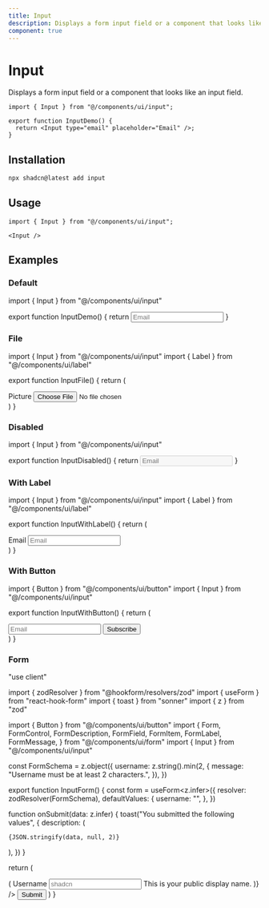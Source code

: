```yaml
---
title: Input
description: Displays a form input field or a component that looks like an input field.
component: true
---
```


# Input

Displays a form input field or a component that looks like an input field.

```tsx
import { Input } from "@/components/ui/input";

export function InputDemo() {
  return <Input type="email" placeholder="Email" />;
}
```

## Installation

```bash
npx shadcn@latest add input
```

## Usage

```tsx
import { Input } from "@/components/ui/input";
```

```tsx
<Input />
```

## Examples

### Default

import { Input } from "@/components/ui/input"

export function InputDemo() {
return <Input type="email" placeholder="Email" />
}

### File

import { Input } from "@/components/ui/input"
import { Label } from "@/components/ui/label"

export function InputFile() {
return (
<div className="grid w-full max-w-sm items-center gap-3">
<Label htmlFor="picture">Picture</Label>
<Input id="picture" type="file" />
</div>
)
}

### Disabled

import { Input } from "@/components/ui/input"

export function InputDisabled() {
return <Input disabled type="email" placeholder="Email" />
}

### With Label

import { Input } from "@/components/ui/input"
import { Label } from "@/components/ui/label"

export function InputWithLabel() {
return (
<div className="grid w-full max-w-sm items-center gap-3">
<Label htmlFor="email">Email</Label>
<Input type="email" id="email" placeholder="Email" />
</div>
)
}

### With Button

import { Button } from "@/components/ui/button"
import { Input } from "@/components/ui/input"

export function InputWithButton() {
return (
<div className="flex w-full max-w-sm items-center gap-2">
<Input type="email" placeholder="Email" />
<Button type="submit" variant="outline">
Subscribe
</Button>
</div>
)
}

### Form

"use client"

import { zodResolver } from "@hookform/resolvers/zod"
import { useForm } from "react-hook-form"
import { toast } from "sonner"
import { z } from "zod"

import { Button } from "@/components/ui/button"
import {
Form,
FormControl,
FormDescription,
FormField,
FormItem,
FormLabel,
FormMessage,
} from "@/components/ui/form"
import { Input } from "@/components/ui/input"

const FormSchema = z.object({
username: z.string().min(2, {
message: "Username must be at least 2 characters.",
}),
})

export function InputForm() {
const form = useForm<z.infer<typeof FormSchema>>({
resolver: zodResolver(FormSchema),
defaultValues: {
username: "",
},
})

function onSubmit(data: z.infer<typeof FormSchema>) {
toast("You submitted the following values", {
description: (
<pre className="mt-2 w-[320px] rounded-md bg-neutral-950 p-4">
<code className="text-white">{JSON.stringify(data, null, 2)}</code>
</pre>
),
})
}

return (
<Form {...form}>
<form onSubmit={form.handleSubmit(onSubmit)} className="w-2/3 space-y-6">
<FormField
control={form.control}
name="username"
render={({ field }) => (
<FormItem>
<FormLabel>Username</FormLabel>
<FormControl>
<Input placeholder="shadcn" {...field} />
</FormControl>
<FormDescription>
This is your public display name.
</FormDescription>
<FormMessage />
</FormItem>
)}
/>
<Button type="submit">Submit</Button>
</form>
</Form>
)
}
